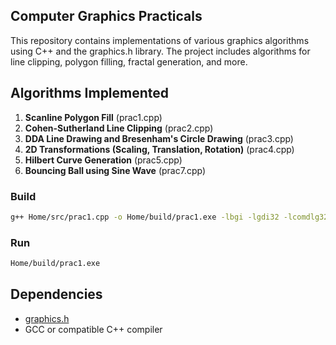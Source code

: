 

## Computer Graphics Practicals

This repository contains implementations of various graphics algorithms using C++ and the graphics.h library. The project includes algorithms for line clipping, polygon filling, fractal generation, and more.

## Algorithms Implemented

1. **Scanline Polygon Fill** (prac1.cpp)
2. **Cohen-Sutherland Line Clipping** (prac2.cpp)
3. **DDA Line Drawing and Bresenham's Circle Drawing** (prac3.cpp)
4. **2D Transformations (Scaling, Translation, Rotation)** (prac4.cpp)
5. **Hilbert Curve Generation** (prac5.cpp)
6. **Bouncing Ball using Sine Wave** (prac7.cpp)

### Build

```sh
g++ Home/src/prac1.cpp -o Home/build/prac1.exe -lbgi -lgdi32 -lcomdlg32 -luuid -loleaut32 -lole32
```

### Run

```sh
Home/build/prac1.exe
```

## Dependencies

- [graphics.h](https://www.cs.colorado.edu/~main/bgi/doc/)
- GCC or compatible C++ compiler
